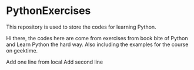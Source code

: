 # PythonExercises
This repository is used to store the codes for learning Python.

Hi there, the codes here are come from exercises from book bite of Python and Learn Python the hard way. Also including the examples for the course on geektime.

Add one line from local
Add second line